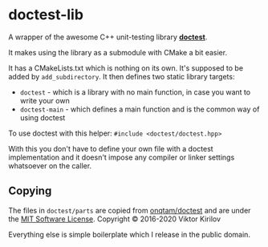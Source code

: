 # doctest-lib

A wrapper of the awesome C++ unit-testing library **[doctest](https://github.com/onqtam/doctest/)**.

It makes using the library as a submodule with CMake a bit easier.

It has a CMakeLists.txt which is nothing on its own. It's supposed to be added by `add_subdirectory`. It then defines two static library targets:

* `doctest` - which is a library with no main function, in case you want to write your own
* `doctest-main` - which defines a main function and is the common way of using doctest

To use doctest with this helper: `#include <doctest/doctest.hpp>`

With this you don't have to define your own file with a doctest implementation and it doesn't impose any compiler or linker settings whatsoever on the caller.

## Copying

The files in `doctest/parts` are copied from [onqtam/doctest](https://github.com/onqtam/doctest/) and are under the [MIT Software License](http://opensource.org/licenses/MIT). Copyright &copy;  2016-2020 Viktor Kirilov

Everything else is simple boilerplate which I release in the public domain.
